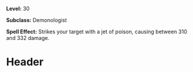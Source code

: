<!-- TITLE: Spell Torbas Acid Blast -->
<!-- SUBTITLE:  -->

**Level:** 30

**Subclass:** Demonologist

**Spell Effect:** Strikes your target with a jet of poison, causing between 310 and 332 damage.

# Header